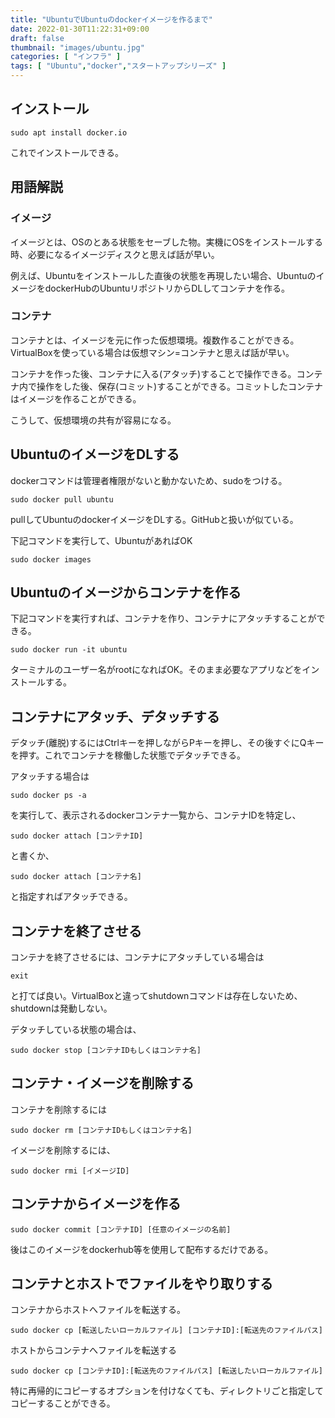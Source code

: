 ```yaml
---
title: "UbuntuでUbuntuのdockerイメージを作るまで"
date: 2022-01-30T11:22:31+09:00
draft: false
thumbnail: "images/ubuntu.jpg"
categories: [ "インフラ" ]
tags: [ "Ubuntu","docker","スタートアップシリーズ" ]
---
```



## インストール

    sudo apt install docker.io

これでインストールできる。


## 用語解説

### イメージ

イメージとは、OSのとある状態をセーブした物。実機にOSをインストールする時、必要になるイメージディスクと思えば話が早い。

例えば、Ubuntuをインストールした直後の状態を再現したい場合、UbuntuのイメージをdockerHubのUbuntuリポジトリからDLしてコンテナを作る。

### コンテナ

コンテナとは、イメージを元に作った仮想環境。複数作ることができる。VirtualBoxを使っている場合は仮想マシン=コンテナと思えば話が早い。

コンテナを作った後、コンテナに入る(アタッチ)することで操作できる。コンテナ内で操作をした後、保存(コミット)することができる。コミットしたコンテナはイメージを作ることができる。

こうして、仮想環境の共有が容易になる。

## UbuntuのイメージをDLする

dockerコマンドは管理者権限がないと動かないため、sudoをつける。

    sudo docker pull ubuntu

pullしてUbuntuのdockerイメージをDLする。GitHubと扱いが似ている。

下記コマンドを実行して、UbuntuがあればOK

    sudo docker images 

## Ubuntuのイメージからコンテナを作る

下記コマンドを実行すれば、コンテナを作り、コンテナにアタッチすることができる。

    sudo docker run -it ubuntu

ターミナルのユーザー名がrootになればOK。そのまま必要なアプリなどをインストールする。

## コンテナにアタッチ、デタッチする

デタッチ(離脱)するにはCtrlキーを押しながらPキーを押し、その後すぐにQキーを押す。これでコンテナを稼働した状態でデタッチできる。

アタッチする場合は

    sudo docker ps -a

を実行して、表示されるdockerコンテナ一覧から、コンテナIDを特定し、

    sudo docker attach [コンテナID]

と書くか、

    sudo docker attach [コンテナ名]

と指定すればアタッチできる。

## コンテナを終了させる

コンテナを終了させるには、コンテナにアタッチしている場合は

    exit

と打てば良い。VirtualBoxと違ってshutdownコマンドは存在しないため、shutdownは発動しない。

デタッチしている状態の場合は、

    sudo docker stop [コンテナIDもしくはコンテナ名]


## コンテナ・イメージを削除する

コンテナを削除するには

    sudo docker rm [コンテナIDもしくはコンテナ名]

イメージを削除するには、

    sudo docker rmi [イメージID]


## コンテナからイメージを作る

    sudo docker commit [コンテナID] [任意のイメージの名前] 

後はこのイメージをdockerhub等を使用して配布するだけである。


## コンテナとホストでファイルをやり取りする

コンテナからホストへファイルを転送する。

    sudo docker cp [転送したいローカルファイル] [コンテナID]:[転送先のファイルパス]

ホストからコンテナへファイルを転送する

    sudo docker cp [コンテナID]:[転送先のファイルパス] [転送したいローカルファイル]

特に再帰的にコピーするオプションを付けなくても、ディレクトリごと指定してコピーすることができる。


